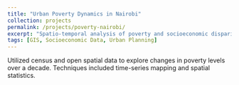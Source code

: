 ```yaml
---
title: "Urban Poverty Dynamics in Nairobi"
collection: projects
permalink: /projects/poverty-nairobi/
excerpt: "Spatio-temporal analysis of poverty and socioeconomic disparity in Korogocho, Nairobi County."
tags: [GIS, Socioeconomic Data, Urban Planning]
---
```


Utilized census and open spatial data to explore changes in poverty levels over a decade. Techniques included time-series mapping and spatial statistics.